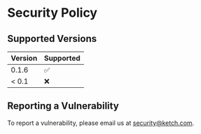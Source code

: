 # Security Policy

## Supported Versions

| Version | Supported          |
| ------- | ------------------ |
| 0.1.6   | :white_check_mark: |
| < 0.1   | :x:                |

## Reporting a Vulnerability

To report a vulnerability, please email us at security@ketch.com.
